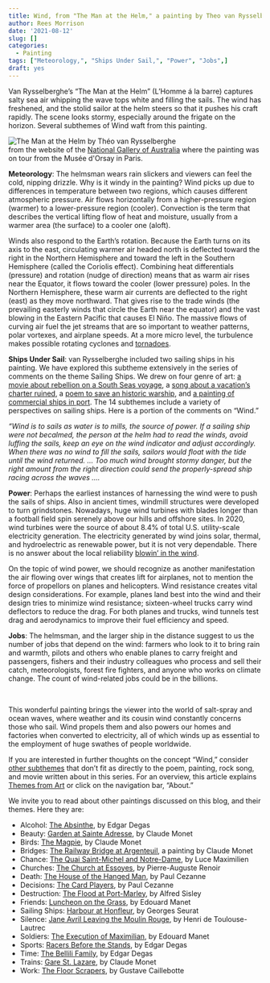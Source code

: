 ```yaml
---
title: Wind, from "The Man at the Helm," a painting by Theo van Rysselberghe
author: Rees Morrison
date: '2021-08-12'
slug: []
categories:
  - Painting
tags: ["Meteorology,", "Ships Under Sail,", "Power", "Jobs",]
draft: yes
---
```


Van Rysselberghe’s “The Man at the Helm” (L’Homme á la barre) captures salty sea air whipping the wave tops white and filling the sails.  The wind has freshened, and the stolid sailor at the helm steers so that it pushes his craft rapidly. The scene looks stormy, especially around the frigate on the horizon.  Several subthemes of Wind waft from this painting.

<!--more-->


![The Man at the Helm by Théo van Rysselberghe](/media/WindHelmsman.webp)  
from the website of the [National Gallery of Australia](https://nga.gov.au/exhibition/masterpiecesfromparis/Default.cfm?IRN=191274&BioArtistIRN=24228&MnuID=SRCH&ArtistIRN=24228&ViewID=2) where the painting was on tour from the Musée d'Orsay in Paris.

**Meteorology**:  The helmsman wears rain slickers and viewers can feel the cold, nipping drizzle.  Why is it windy in the painting?  Wind picks up due to differences in temperature between two regions, which causes different atmospheric pressure.  Air flows horizontally from a higher-pressure region (warmer) to a lower-pressure region (cooler).  Convection is the term that describes the vertical lifting flow of heat and moisture, usually from a warmer area (the surface) to a cooler one (aloft).  

Winds also respond to the Earth’s rotation.  Because the Earth turns on its axis to the east, circulating warmer air headed north is deflected toward the right in the Northern Hemisphere and toward the left in the Southern Hemisphere (called the Coriolis effect).  Combining heat differentials (pressure) and rotation (nudge of direction) means that as warm air rises near the Equator, it flows toward the cooler (lower pressure) poles.  In the Northern Hemisphere, these warm air currents are deflected to the right (east) as they move northward.   That gives rise to the trade winds (the prevailing easterly winds that circle the Earth near the equator) and the vast blowing in the Eastern Pacific that causes El Niño.  The massive flows of curving air fuel the jet streams that are so important to weather patterns, polar vortexes, and airplane speeds.  At a more micro level, the turbulence makes possible rotating cyclones and [tornadoes](Oz).  

**Ships Under Sail**:   van Rysselberghe included two sailing ships in his painting.  We have explored this subtheme extensively in the series of comments on the theme Sailing Ships.  We drew on four genre of art: [a movie about rebellion on a South Seas voyage](https://themesfromart.com/post/2021-06-26-sailing-ships-mutiny-on-the-bounty-a-movie-with/sailingshipsmutiny/), a [song about a vacation’s charter ruined](https://themesfromart.com/post/2021-06-27-sailingships-from-sloop-john-b-a-rock-song-by-the-beach-boys/sailingshipsjohnb/), a [poem to save an historic warship](https://themesfromart.com/post/2021-06-26-sailing-ships-from-old-ironsides-a-poem-by-oliver-wendell-holmes/sailingshipsironsides/), and [a painting of commercial ships in port](https://themesfromart.com/post/2021-06-26-sailing-ships-harbour-at-honfleur-a-painting-by-georges-seurat/sailinghonfleur/).  The 14 subthemes include a variety of perspectives on sailing ships.  Here is a portion of the comments on “Wind.”

*“Wind is to sails as water is to mills, the source of power.  If a sailing ship were not becalmed, the person at the helm had to read the winds, avoid luffing the sails, keep an eye on the wind indicator and adjust accordingly.  When there was no wind to fill the sails, sailors would float with the tide until the wind returned.  …  Too much wind brought stormy danger, but the right amount from the right direction could send the properly-spread ship racing across the waves ….*

**Power**:  Perhaps the earliest instances of harnessing the wind were to push the sails of ships.  Also in ancient times, windmill structures were developed to turn grindstones.  Nowadays, huge wind turbines with blades longer than a football field spin serenely above our hills and offshore sites.  In 2020, wind turbines were the source of about 8.4% of total U.S. utility-scale electricity generation.  The electricity generated by wind joins solar, thermal, and hydroelectric as renewable power, but it is not very dependable.  There is no answer about the local reliability [blowin’ in the wind](Dylan).

On the topic of wind power, we should recognize as another manifestation the air flowing over wings that creates lift for airplanes, not to mention the force of propellors on planes and helicopters.  Wind resistance creates vital design considerations.  For example, planes land best into the wind and their design tries to minimize wind resistance; sixteen-wheel trucks carry wind deflectors to reduce the drag.  For both planes and trucks, wind tunnels test drag and aerodynamics to improve their fuel efficiency and speed.

**Jobs**:  The helmsman, and the larger ship in the distance suggest to us the number of jobs that depend on the wind: farmers who look to it to bring rain and warmth, pilots and others who enable planes to carry freight and passengers, fishers and their industry colleagues who process and sell their catch, meteorologists, forest fire fighters, and anyone who works on climate change.  The count of wind-related jobs could be in the billions.

&nbsp;

This wonderful painting brings the viewer into the world of salt-spray and ocean waves, where weather and its cousin wind constantly concerns those who sail.  Wind propels them and also powers our homes and factories when converted to electricity, all of which winds up as essential to the employment of huge swathes of people worldwide.

If you are interested in further thoughts on the concept “Wind,” consider [other subthemes]() that don’t fit as directly to the poem, painting, rock song, and movie written about in this series.  For an overview, this article explains [Themes from Art](http://bit.ly/3sRXopI) or click on the navigation bar, “About.”

We invite you to read about other paintings discussed on this blog, and their themes.  Here they are: 

* Alcohol: [The Absinthe](https://themesfromart.com/post/2021-02-03-alcohol-absinthe-degas/alcoholabsinthedegas/), by Edgar Degas
* Beauty: [Garden at Sainte Adresse](https://themesfromart.com/post/2021-04-21-beauty-garden-at-sainte-adresse-from-a-painting-by-claude-monet/beautystadress/), by Claude Monet
* Birds: [The Magpie](https://themesfromart.com/post/2021-06-07-birds-the-magpie-a-painting-by-claude-monet/birdsmagpie/), by Claude Monet
* Bridges: [The Railway Bridge at Argenteuil](https://themesfromart.com/post/2021-07-26-bridges-from-the-railway-bridge-at-argenteuill-a-painting-by-claude-monet/bridgesmonet/), a painting by Claude Monet
* Chance: [The Quai Saint-Michel and Notre-Dame](http://localhost:4321/post/2021-03-14-chancechurch/chancechurch/), by Luce Maximilien
* Churches: [The Church at Essoyes](https://themesfromart.com/post/2021-05-21-churches-from-the-church-at-essoyes-a-painting-by-pierre-auguste-renoir/churchesrenoir/), by Pierre-Auguste Renoir 
* Death: [The House of the Hanged Man](https://themesfromart.com/post/2021-05-03-death-from-house-of-the-hanged-man-a-painting-by-paul-cezanne/deathhanged/), by Paul Cezanne
* Decisions: [The Card Players](https://themesfromart.com/post/2021-02-08-decisions-the-card-players-a-painting-by-paul-cezanne/decisionscardplayerscezanne/), by Paul Cezanne
* Destruction: [The Flood at Port-Marley](https://themesfromart.com/post/2021-02-18-destruction-from-flood-at-port-marly-a-painting-by-alfred-sisley/destructionflood/), by Alfred Sisley
* Friends: [Luncheon on the Grass](https://themesfromart.com/post/2021-06-20-friends-luncheon-on-the-grass-a-painting-by-edouard-manet/friendsluncheon/), by Edouard Manet
* Sailing Ships: [Harbour at Honfleur](https://themesfromart.com/post/2021-06-26-sailing-ships-harbour-at-honfleur-a-painting-by-georges-seurat/sailinghonfleur/), by Georges Seurat
* Silence: [Jane Avril Leaving the Moulin Rouge](https://themesfromart.com/post/silenceavril/), by Henri de Toulouse-Lautrec
* Soldiers: [The Execution of Maximilian](https://themesfromart.com/post/2021-08-02-soldiers-the-execution-of-maximilian-a-painting-by-edouard-manet/soldiersmanet/), by Edouard Manet 
* Sports: [Racers Before the Stands](https://themesfromart.com/post/2021-07-12-sports-from-racers-before-the-stands-a-painting-by-edgar-degas/sportsdegas/), by Edgar Degas
* Time:	[The Bellili Family](https://themesfromart.com/post/2021-03-08-time-from-the-bellili-family-by-edgar-degas/timebellili/), by Edgar Degas
* Trains: [Gare St. Lazare](https://themesfromart.com/post/2021-05-10-trainslazare/trainslazare/), by Claude Monet
* Work:	 [The Floor Scrapers](https://themesfromart.com/post/2021-02-26-workscrapers/workscrapers/), by Gustave Caillebotte
